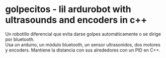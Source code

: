 # golpecitos - lil ardurobot with ultrasounds and encoders in c++

Un robotillo diferencial que evita darse golpes automáticamente o se dirige por bluetooth.  
Usa un arduino, un módulo bluetooth, un sensor ultrasonidos, dos motores y encoders. Mantiene la distancia con sus alrededores con un PID en C++.
